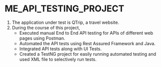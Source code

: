 # ME_API_TESTING_PROJECT
1. The application under test is QTrip, a travel website.
2. During the course of this project,
     - Executed manual End to End API testing for APIs of different web pages using Postman.
     - Automated the API tests using Rest Assured Framework and Java.
     - Integrated API tests along with UI Tests.
     - Created a TestNG project for easily running automated testing and used XML file to selectively run tests.
